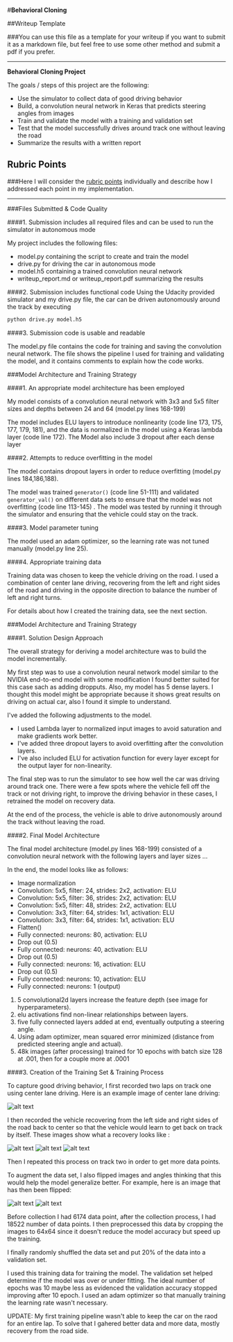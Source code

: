 #**Behavioral Cloning**

##Writeup Template

###You can use this file as a template for your writeup if you want to submit it as a markdown file, but feel free to use some other method and submit a pdf if you prefer.

---

**Behavioral Cloning Project**

The goals / steps of this project are the following:
* Use the simulator to collect data of good driving behavior
* Build, a convolution neural network in Keras that predicts steering angles from images
* Train and validate the model with a training and validation set
* Test that the model successfully drives around track one without leaving the road
* Summarize the results with a written report


[//]: # (Image References)

[image1]: ./images/Nvidia_model.png "Nvidia model"
[image2]: ./images/center.jpg "Grayscaling"
[image3]: ./images/left.jpg "Recovery Image"
[image4]: ./images/right.jpg "Recovery Image"
[image5]: ./images/placeholder_small.png "Recovery Image"
[image6]: ./images/sample_6.jpg "Normal Image"
[image7]: ./images/sample_7.jpg "Flipped"

## Rubric Points
###Here I will consider the [rubric points](https://review.udacity.com/#!/rubrics/432/view) individually and describe how I addressed each point in my implementation.  

---
###Files Submitted & Code Quality

####1. Submission includes all required files and can be used to run the simulator in autonomous mode

My project includes the following files:
* model.py containing the script to create and train the model
* drive.py for driving the car in autonomous mode
* model.h5 containing a trained convolution neural network
* writeup_report.md or writeup_report.pdf summarizing the results

####2. Submission includes functional code
Using the Udacity provided simulator and my drive.py file, the car can be driven autonomously around the track by executing
```sh
python drive.py model.h5
```

####3. Submission code is usable and readable

The model.py file contains the code for training and saving the convolution neural network. The file shows the pipeline I used for training and validating the model, and it contains comments to explain how the code works.

###Model Architecture and Training Strategy

####1. An appropriate model architecture has been employed

My model consists of a convolution neural network with 3x3 and 5x5 filter sizes and depths between 24 and 64 (model.py lines 168-199)

The model includes ELU layers to introduce nonlinearity (code line 173, 175, 177, 179, 181), and the data is normalized in the model using a Keras lambda layer (code line 172).
The Model also include 3 dropout after each dense layer

####2. Attempts to reduce overfitting in the model

The model contains dropout layers in order to reduce overfitting (model.py lines 184,186,188).

The model was trained `generator()` (code line 51-111) and validated `generator_val()` on different data sets to ensure that the model was not overfitting (code line 113-145) . The model was tested by running it through the simulator and ensuring that the vehicle could stay on the track.

####3. Model parameter tuning

The model used an adam optimizer, so the learning rate was not tuned manually (model.py line 25).

####4. Appropriate training data

Training data was chosen to keep the vehicle driving on the road. I used a combination of center lane driving, recovering from the left and right sides of the road and driving in the opposite direction to balance the number of left and right turns.

For details about how I created the training data, see the next section.

###Model Architecture and Training Strategy

####1. Solution Design Approach

The overall strategy for deriving a model architecture was to build the model incrementally.

My first step was to use a convolution neural network model similar to the NVIDIA end-to-end model with some modification I found better suited for this case sach as adding dropputs. Also, my model has 5 dense layers. I thought this model might be appropriate because it shows great results on driving on actual car, also I found it simple to understand.

I've added the following adjustments to the model. 

- I used Lambda layer to normalized input images to avoid saturation and make gradients work better.
- I've added three dropout layers to avoid overfitting after the convolution layers.
- I've also included ELU for activation function for every layer except for the output layer for non-linearity.

The final step was to run the simulator to see how well the car was driving around track one. There were a few spots where the vehicle fell off the track or not driving right, to improve the driving behavior in these cases, I retrained the model on recovery data.

At the end of the process, the vehicle is able to drive autonomously around the track without leaving the road.

####2. Final Model Architecture

The final model architecture (model.py lines 168-199) consisted of a convolution neural network with the following layers and layer sizes ...
                            

In the end, the model looks like as follows:

- Image normalization
- Convolution: 5x5, filter: 24, strides: 2x2, activation: ELU
- Convolution: 5x5, filter: 36, strides: 2x2, activation: ELU
- Convolution: 5x5, filter: 48, strides: 2x2, activation: ELU
- Convolution: 3x3, filter: 64, strides: 1x1, activation: ELU
- Convolution: 3x3, filter: 64, strides: 1x1, activation: ELU
- Flatten()
- Fully connected: neurons: 80, activation: ELU
- Drop out (0.5)
- Fully connected: neurons: 40, activation: ELU
- Drop out (0.5)
- Fully connected: neurons: 16, activation: ELU
- Drop out (0.5)
- Fully connected: neurons: 10, activation: ELU
- Fully connected: neurons:   1 (output)


1. 5 convolutional2d layers increase the feature depth (see image for hyperparameters).
1. elu activations find non-linear relationships between layers.
1. five fully connected layers added at end, eventually outputing a steering angle.
1. Using adam optimizer, mean squared error minimized (distance from predicted steering angle and actual).
1. 48k images (after processing) trained for 10 epochs with batch size 128 at .001, then for a couple more at .0001

####3. Creation of the Training Set & Training Process

To capture good driving behavior, I first recorded two laps on track one using center lane driving. Here is an example image of center lane driving:

![alt text][image2]

I then recorded the vehicle recovering from the left side and right sides of the road back to center so that the vehicle would learn to get back on track by itself. These images show what a recovery looks like :

![alt text][image3]
![alt text][image4]
![alt text][image5]

Then I repeated this process on track two in order to get more data points.

To augment the data set, I also flipped images and angles thinking that this would help the model generalize better. For example, here is an image that has then been flipped:

![alt text][image6]
![alt text][image7]


Before collection I had 6174 data point, after the collection process, I had 18522 number of data points. I then preprocessed this data by cropping the images to 64x64 since it doesn't reduce the model accuracy but speed up the training.


I finally randomly shuffled the data set and put 20% of the data into a validation set.

I used this training data for training the model. The validation set helped determine if the model was over or under fitting. The ideal number of epochs was 10 maybe less as evidenced the validation accuracy stopped improving after 10 epoch. I used an adam optimizer so that manually training the learning rate wasn't necessary.

UPDATE:
My first training pipeline wasn't able to keep the car on the raod for an entire lap. To solve that I gahered better data and more data, mostly recovery from the road side.   
